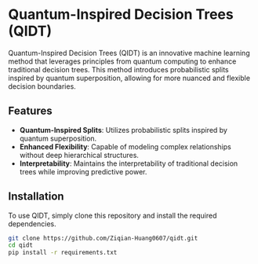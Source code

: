 # Quantum-Inspired Decision Trees (QIDT)

Quantum-Inspired Decision Trees (QIDT) is an innovative machine learning method that leverages principles from quantum computing to enhance traditional decision trees. This method introduces probabilistic splits inspired by quantum superposition, allowing for more nuanced and flexible decision boundaries.

## Features

- **Quantum-Inspired Splits**: Utilizes probabilistic splits inspired by quantum superposition.
- **Enhanced Flexibility**: Capable of modeling complex relationships without deep hierarchical structures.
- **Interpretability**: Maintains the interpretability of traditional decision trees while improving predictive power.

## Installation

To use QIDT, simply clone this repository and install the required dependencies.

```bash
git clone https://github.com/Ziqian-Huang0607/qidt.git
cd qidt
pip install -r requirements.txt
